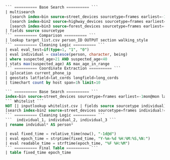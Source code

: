 
```sql
``` ========== Base Search ========== ```
| multisearch
  [search index=bin source=street_devices sourcetype=frames earliest=-1d@d latest=now()]
  [search index=bin2 source=highway_devices sourcetype=frames earliest=-1d@d latest=now()]
  [search index=bin3 source=forest_devices sourcetype=frames earliest=-1d@d latest=now()]
| fields source sourcetype
``` ========== Comparison ========== ```
| lookup target_list.csv person_ID OUTPUT section walking_style
``` ========== Cleaning Logic ========== ```
| eval eval_test=if(type=1, "1", "0")
| eval individual = coalesce(person, character, being)
| where suspected_age>21 AND suspected_age<40
| stats max(suspected_age) AS max_age_in_range
``` ========== Coordinate Extraction ========== ```
| iplocation current_phone_ip
| geostats latfield=lat_cords longfield=long_cords
| timechart count by host span=1h limit=10
```

```sql
``` ========== Base Search ========== ```
index=bin source=street_devices sourcetype=frames earliest=-1mon@mon latest=-5d@d+5m+40s
``` Whitelist ```
NOT [| inputlookup whitelist.csv | fields source sourcetype individual]
[search index=bin2 source=street_devices sourcetype=frames individual!=A* | fields individual]
``` ========== Cleaning Logic ========== ```
```  individual_1, individual_2, individual_3 ```
| rename indvidual* AS person*

| eval fixed_time = relative_time(now(), "-1d@d")
| eval epoch_time = strptime(fixed_time, "Y-%m-%d %H:%M:%S,%N:")
| eval readable_time = strftime(epoch_time, "%F %H:%M")
``` ========== Final Table ========== ```
| table fixed_time epoch_time
```

